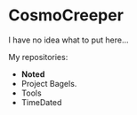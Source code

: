 # CosmoCreeper
I have no idea what to put here...

My repositories:
- **Noted**
- Project Bagels.
- Tools
- TimeDated
